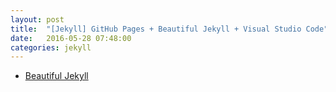 ```yaml
---
layout: post
title:  "[Jekyll] GitHub Pages + Beautiful Jekyll + Visual Studio Code"
date:   2016-05-28 07:48:00 
categories: jekyll
---
```


* [Beautiful Jekyll](http://deanattali.com/beautiful-jekyll/)